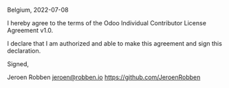 Belgium, 2022-07-08

I hereby agree to the terms of the Odoo Individual Contributor License
Agreement v1.0.

I declare that I am authorized and able to make this agreement and sign this
declaration.

Signed,

Jeroen Robben jeroen@robben.io https://github.com/JeroenRobben
